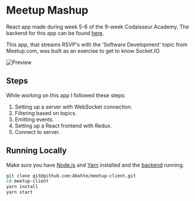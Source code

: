 # Meetup Mashup

React app made during week 5-6 of the 9-week Codaisseur Academy. The backend for this app can be found [here](https://github.com/Abohte/meetup-server).

This app, that streams RSVP's with the 'Software Development' topic from Meetup.com, was built as an exercise to get to know Socket.IO.

![Preview](src/images/RecipesOverview.png)

## Steps

While working on this app I followed these steps:

1. Setting up a server with WebSocket connection.
2. Filtering based on topics.
3. Emitting events.
4. Setting up a React frontend with Redux.
5. Connect to server.

## Running Locally

Make sure you have [Node.js](https://nodejs.org/en/) and [Yarn](https://yarnpkg.com/lang/en/) installed and the [backend](https://github.com/Abohte/meetup-server) running.

```bash
git clone git@github.com:Abohte/meetup-client.git
cd meetup-client
yarn install
yarn start
```
